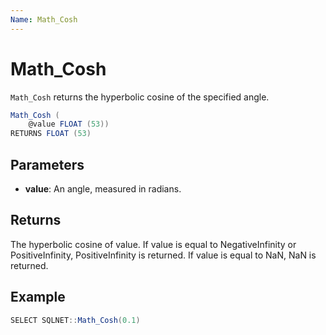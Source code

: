 ```yaml
---
Name: Math_Cosh
---
```


# Math_Cosh

`Math_Cosh` returns the hyperbolic cosine of the specified angle.

```csharp
Math_Cosh (
	@value FLOAT (53))
RETURNS FLOAT (53)
```

## Parameters

 - **value**: An angle, measured in radians.

## Returns

The hyperbolic cosine of value. If value is equal to NegativeInfinity or PositiveInfinity, PositiveInfinity is returned. If value is equal to NaN, NaN is returned.

## Example

```csharp
SELECT SQLNET::Math_Cosh(0.1)
```

